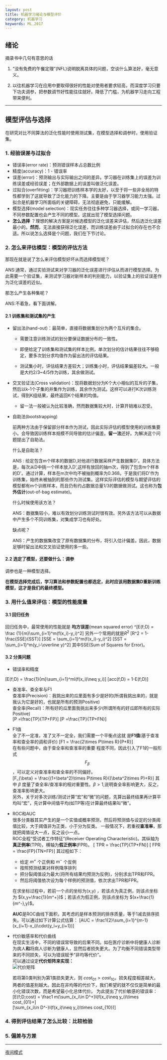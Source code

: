 ```yaml
---
layout: post
title: 机器学习绪论与模型评价
category: 机器学习
keywords: ML,2017
---
```

## 绪论
摘录书中几句有意思的话
1. “没有免费的午餐定理”(NFL)说明脱离具体的问题，空谈什么算法好，毫无意义。

2. 以往机器学习在应用中要取得很好的性能对使用者要求较高，而深度学习只要下功夫调参，把参数调节好性能往往就好。降低了门槛，为机器学习走向工程带来便利。

---
## 模型评估与选择
在研究对比不同算法的泛化性能时使用测试集，在模型选择和调参时，使用验证集。
### 1. 经验误差与过拟合
* 错误率(error rate)：预测错误样本占总数比例
* 精度(accuracy)：1 - 错误率
* 误差(error)：预测输出与实际输出之间的差异。学习器在训练集上的误差为训练误差或经验误差；在外部数据上的误差叫做泛化误差。
* 过拟合(overfitting)：学习器把训练样本学的太好，以至于将一些非全局的特性都学到了这就导致了泛化能力的下降。主要是由于学习器学习能力太强。过拟合是机器学习所面临的关键障碍，无法彻底避免，只能缓解。
* 模型选择(model selection)：现实任务往往多种学习器选择，或同一学习器，不同参数配置也会产生不同的模型。这就出现了模型选择问题。
*  **怎么选择** ？理想的解决方案是对候选模型的泛化误差来评估，然后选泛化误差最小的。**然而**，无法直接获得泛化误差，而训练误差由于过拟合的存在也不合适。所以说怎么选择是个问题，我们在下节讨论。

### 2. 怎么来评估模型：模型的评估方法
那现在就是说了怎么来评估模型好坏从而选择模型呢？

ANS:通常，通过实验测试来对学习器的泛化误差进行评估从而进行模型选择。为此需要一个验证集，来测试学习器对新样本的判别能力，以验证集上的验证误差作为泛化误差的近似。

那怎么产生各种集呢？

ANS:不着急，看下面讲解。

#### 2.1 训练集和测试集的产生
* 留出法(hand-out)：最简单，直接将数据集划分为两个互斥的集合。
  + 需要注意训练测试的划分要保证数据分布的一致性。

  + 即便给定了训练集和测试集的样本比例，单次划分的估计结果往往不够稳定，要多次划分求均值作为留出法的评估结果。

  + 测试集小时，评估结果方差较大；训练集小时，评估结果偏差较大。一般是大约2/3~4/5作为训练，其余做测试。

* 交叉验证法(Cross validation)：现将数据划分为K个大小相似的互斥的子集，然后以k-1个子集的并集作为训练，其余作为测试。这样可以进行K次训练测试，得到K组结果，最终返回K个结果的均值。

  * 留一法一般被认为比较准确，然而数据集较大时，计算开销难以忍受。
* 自助法(bootstrapping)

   前两种方法由于保留部分样本作为测试，因此实际评估的模型使用的训练集要小。会导致因训练样本规模不同导致的估计偏差。**留一法**还好。为解决这个问题提出了自助法。

   什么是自助法？

   ANS : 给定包含m个样本的数据D,对他进行数据采样产生数据集D'。具体方法是，每次从D中挑一个样本放入D',这样有放回的抽m次，得到了包含m个样本的D'。通过计算，样本在m次中均不被抽到概率为0.368。于是我们将D'作为训练集，始终未被抽到的那些作为测试集。这样实际评估的模型与期望评估的模型都有m个训练样本，而且仍有约占数据总量1/3的数据做测试。这也称为**包外估计**(out-of-bag estimate)。

   什么时候使用该方法？

   ANS：数据集较小，难以有效划分训练测试时很有效。另外该方法可以从数据中产生多个不同训练集，对集成学习也有好处。

   缺点呢？

   ANS：产生的数据集改变了原有数据集的分布，将引入估计偏差。因此，数据足够时留出法和交叉验证使用的多一些。

#### 2.2 选定了模型，还要做什么：调参  
调参也是一种模型选择。

**在模型选择完成后，学习算法和参数配置也都选定，此时应该用数据集D重新训练模型，这才是我们的最终模型。**


### 3. 用什么值来评估：模型的性能度量  
#### 3.1 回归任务

回归任务中，最常使用的性能就是 **均方误差**(mean squared error)
^\[E(f;D) = \frac {1}{m}\sum_{i=1}^m(f(x_i)-y_i)^2\]
另外一个常用的就是$R^2$
\[R^2 = 1-\frac{SSE}{SST}\]
\[SSE = \sum_{i=1}^m(f(x_i)-y_i)^2\]
\[SST = \sum_{i=1}^m(y_i-\overline y)^2\]
其中SSE(Sum of Squares for Error)。

#### 3.2 分类问题
* 错误率和精度

\[E(f;D) = \frac{1}{m}\sum_{i=1}^mI(f(x_i)\neq y_i)\]
\[acc(f;D) = 1-E(f;D)\]

* 查准率、查全率与F1  
查准率(Precision)：我挑出来的瓜里面有多少是好的(所谓我挑出来的，就是我认为它是好的，也就是所有的预测Positive)  
 查全率(Recall)：所有好的瓜里面我挑出来多少(所谓所有的好瓜即所有的实际Positive)  
 \[P =\frac{TP}{TP+FP}\]
 \[P =\frac{TP}{TP+FN}\]
* F1值  
  全了不一定准，准了又不一定全，我们需要一个平衡点这就  是**F1值**(基于查准率和查全率的调和评价)
  \[F1 = \frac{2\times P\times R}{P+R}\]  
  在有些问题中，由于查全率和查准率的重要 程度不同，因此引入了F1的一般形式 $$F_{\beta}$$，可以定义对查准率和查全率的不同偏好。  
  \[F_{\beta} = \frac{(1+\beta^2)\times P\times R}{(\beta^2\times P)+R}\]
  其中 $\beta$ 度量了查全率/查准率的相对重要性。$\beta>1$,说明查全率影响更大，反之，查准率影响更大。  
  另外，关于对多次训练/测试计算“宏”和“微”的问题，先算出最终结果再计算平均叫“宏”，先计算中间值平均(如TP等)在计算最终结果叫“微”。
* ROC和AUC  
很多分类器其实产生的是一个实值或概率预测，然后将预测值与设定的分类阈值比较，大于阈值非为正类，小于分为反类。
一般情况下，若重视**查准率**，那就把阈值设大一点，反之设小一点。  
ROC全程“受试者工作特征”(Receiver Operating Characteristic)。其纵轴为**真正例率**(TPR)，横轴为**假正例率**(FPR)。
  \[ TPR = \frac{TP}{TP+FN}\]
  \[ FPR = \frac{FP}{TN+FP}\]
  其过程如下：
  * 给定 $m^+$ 个正例和 $m^-$ 个反例
  * 按照预测结果对样例降序排列
  * 把分裂阈值设为最大(将所有结果均预测为反例)，分别求出TPR和FPR。
  * 然后将阈值依次设为每个样例的预测值，依次求出TPR和FPR。

  在求坐标过程中，若前一个点的坐标为(x,y) ，若该点为真正例，则该点坐标为 $(x,y+\frac{1}{m^+})$；若该点为假正例，则该点坐标为 $(x+\frac{1}{m^-},y)$。  

  **AUC**是ROC曲线下面积，其考虑的是样本预测的排序质量，等于1减去排序损失。可以通过如下计算公式估算：
  \[AUC = \frac1{2}\sum_{i=1}^{m-1}(x_{i+1}-x_i)\cdot(y_i+y_{i+1})\]
* 代价敏感率和代价曲线  
在现实生活中，不同的错误常导致的后果不同。如在医疗诊断中将健康人诊断为病人**和**将病人诊断为健康人，显然后者损失更大。为了均衡不同错误类型带来的不同损失，可以为错误赋予“非均等代价”。  
可以通过设定**代价矩阵来实现：**  
![代价矩阵](http://otgv2i3k9.bkt.clouddn.com/markdown-img-paste-20170723142843849.png)  

  若将第0类判别为第1类损失更大，则 $cost_{01}>cost_{10}$，损失程度相差越大，两者的值差别越大。因此在非均等的代价下，我们希望的就不仅仅是简单的最小化错误次数，而是希望最小化总体代价。
  为此提出了代价敏感的错误率：  
  \[E(f;D;cost) = \frac1 m(\sum_{x_i\in D^+}I(f(x_i)\neq y_i)\times cost_{01}+\]  
\[\sum_{x_i\in D^-}I(f(x_i)\neq y_i)\times cost_{10})\]
### 4. 得到评估结果了怎么比较：比较检验
### 5. 偏差与方差

---
[夜间模式](http://zxst.github.io/第一章.html)
